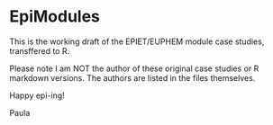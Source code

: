 # EpiModules

This is the working draft of the EPIET/EUPHEM module case studies, transffered to R. 

Please note I am NOT the author of these original case studies or R markdown versions. The authors are listed in the files themselves.

Happy epi-ing!

Paula 

